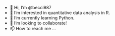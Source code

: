 - 👋 Hi, I’m @becci987
- 👀 I’m interested in quantitative data analysis in R.
- 🌱 I’m currently learning Python.
- 💞️ I’m looking to collaborate!
- 📫 How to reach me ...

<!---
becci987/becci987 is a ✨ special ✨ repository because its `README.md` (this file) appears on your GitHub profile.
You can click the Preview link to take a look at your changes.
--->
